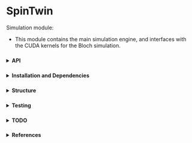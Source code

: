 # SpinTwin 

Simulation module:

* This module contains the main simulation engine, 
and interfaces with the CUDA kernels for the Bloch simulation.

###
<details><summary><b>API</b></summary>

The main interface is:

**>> [timeSolution, stats] = spinTwin.runSimulation( ...
    simModel, pulseSequence, motionModel, simControl, dbgControl);**

</details>

###
<details><summary><b>Installation and Dependencies</b></summary>

Self-contained package in Matlab.
No dependencies.

Kernel run requires correct CUDA kernel .ptx file available.

</details>

###
<details><summary><b>Structure</b></summary>

The different folders are:

* **+fwdBloch**:
Module to perform the forward Bloch Simulation: from data generate signals.

* **+setup**:
Basic set up of standard variables and structures. 
 
* **+test**:
Has the testing functions. See below for details. 
Inside the **+test** folder, we have:

* **+test/+unit**:
Unit tests.

* **+test/+example**:
Scripts that allow run cases similar to the tests, 
allowing to vizualize the results and compare.
Check the individual scripts for more details.

* **+test/+performance**:
Scripts that allow run performance runs.
These run all the cases for a FID and for an RF.
It generates an output with errors and performance times, 
as well as plots with the performance results.

* **+test/+model**:
Auxiliary functions to generate the models.

* **+test/+seq**:
Auxiliary functions to generate the sequences.

</details>


###
<details><summary><b>Testing</b></summary>

The test are based on Matlab unit testing,
with parameterized runs.

They will run a set of different tests
for different configurations, which are under
**+test/**:

To run all the tests, call:

**>> [results] = spinTwin.runUnitTest();**

The console will show progress and will report fails.
To see more details, you can use the **results** structure
by doing:

**>> table(results);**

To run specific test suite, call:

**>> [results] = simulator.test.runTestSuite(<type>);**

where **type** is a string with the type of test.
Currently supported types are:
**'fid'** / **'flipAngle'** / **'sliceSelection'** / **'signalIntegration'** / **'diffusion'** / **'all'**.

For more details on the specifics of the tests, see the corresponding 
function documentation.


</details>

###
<details><summary><b>TODO</b></summary>

* Refine interfaces when more functionalities are added. 

</details>

###
<details><summary><b>References</b></summary>

* **[1]** 
* **[2]** 

</details>

